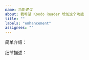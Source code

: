 ```yaml
---
name: 功能建议
about: 我希望 Koodo Reader 增加这个功能
title: ""
labels: "enhancement"
assignees: ""
---
```


<!--
  提交之前，请先阅读 Koodo 的开发计划，确保您的需求不在开发计划中，不要上手没几分钟就跑来提一大堆要求，尤其提的还都是早就有的功能
  https://www.notion.so/troyeguo/215baeda57804fd29dbb0e91d1e6a021?v=360c00183d944b598668f34c255edfd7
-->

简单介绍：

细节描述：
